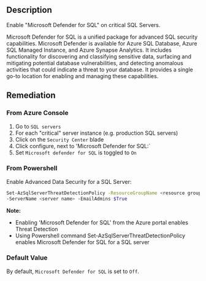 ## Description

Enable "Microsoft Defender for SQL" on critical SQL Servers.

Microsoft Defender for SQL is a unified package for advanced SQL security capabilities. Microsoft Defender is available for Azure SQL Database, Azure SQL Managed Instance, and Azure Synapse Analytics. It includes functionality for discovering and classifying sensitive data, surfacing and mitigating potential database vulnerabilities, and detecting anomalous activities that could indicate a threat to your database. It provides a single go-to location for enabling and managing these capabilities.

## Remediation

### From Azure Console

1. Go to `SQL servers`
2. For each "critical" server instance (e.g. production SQL servers)
3. Click on the `Security Center` blade
4. Click configure, next to 'Microsoft Defender for SQL:`
5. Set `Microsoft defender for SQL` is toggled to `On`

### From Powershell

Enable Advanced Data Security for a SQL Server:

```bash
Set-AzSqlServerThreatDetectionPolicy -ResourceGroupName <resource group name>
-ServerName <server name> -EmailAdmins $True
```

**Note:**

- Enabling 'Microsoft Defender for SQL' from the Azure portal enables Threat Detection
- Using Powershell command Set-AzSqlServerThreatDetectionPolicy enables Microsoft Defender for SQL for a SQL server

### Default Value

By default, `Microsoft Defender for SQL` is set to `Off`.